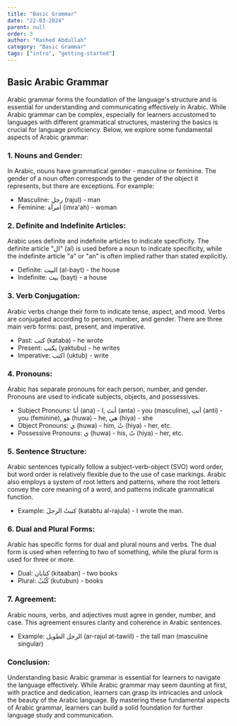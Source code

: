 ```yaml
---
title: "Basic Grammar"
date: "22-03-2024"
parent: null
order: 3
author: "Rashed Abdullah"
category: "Basic Grammar"
tags: ["intro", "getting-started"]
---
```


## Basic Arabic Grammar

Arabic grammar forms the foundation of the language's structure and is essential for understanding and communicating effectively in Arabic. While Arabic grammar can be complex, especially for learners accustomed to languages with different grammatical structures, mastering the basics is crucial for language proficiency. Below, we explore some fundamental aspects of Arabic grammar:

### 1. Nouns and Gender:

In Arabic, nouns have grammatical gender - masculine or feminine. The gender of a noun often corresponds to the gender of the object it represents, but there are exceptions. For example:

- Masculine: رجل (rajul) - man
- Feminine: امرأة (imra'ah) - woman

### 2. Definite and Indefinite Articles:

Arabic uses definite and indefinite articles to indicate specificity. The definite article "ال" (al) is used before a noun to indicate specificity, while the indefinite article "a" or "an" is often implied rather than stated explicitly.

- Definite: البيت (al-bayt) - the house
- Indefinite: بيت (bayt) - a house

### 3. Verb Conjugation:

Arabic verbs change their form to indicate tense, aspect, and mood. Verbs are conjugated according to person, number, and gender. There are three main verb forms: past, present, and imperative.

- Past: كتب (kataba) - he wrote
- Present: يكتب (yaktubu) - he writes
- Imperative: اكتب (uktub) - write

### 4. Pronouns:

Arabic has separate pronouns for each person, number, and gender. Pronouns are used to indicate subjects, objects, and possessives.

- Subject Pronouns: أنا (ana) - I, أنتَ (anta) - you (masculine), أنتِ (anti) - you (feminine), هو (huwa) - he, هي (hiya) - she
- Object Pronouns: ي (huwa) - him, تُ (hiya) - her, etc.
- Possessive Pronouns: ي (huwa) - his, تُ (hiya) - her, etc.

### 5. Sentence Structure:

Arabic sentences typically follow a subject-verb-object (SVO) word order, but word order is relatively flexible due to the use of case markings. Arabic also employs a system of root letters and patterns, where the root letters convey the core meaning of a word, and patterns indicate grammatical function.

- Example: كتبتُ الرجلَ (katabtu al-rajula) - I wrote the man.

### 6. Dual and Plural Forms:

Arabic has specific forms for dual and plural nouns and verbs. The dual form is used when referring to two of something, while the plural form is used for three or more.

- Dual: كتابان (kitaaban) - two books
- Plural: كُتُبٌ (kutubun) - books

### 7. Agreement:

Arabic nouns, verbs, and adjectives must agree in gender, number, and case. This agreement ensures clarity and coherence in Arabic sentences.

- Example: الرجل الطويل (ar-rajul at-tawiil) - the tall man (masculine singular)

### Conclusion:

Understanding basic Arabic grammar is essential for learners to navigate the language effectively. While Arabic grammar may seem daunting at first, with practice and dedication, learners can grasp its intricacies and unlock the beauty of the Arabic language. By mastering these fundamental aspects of Arabic grammar, learners can build a solid foundation for further language study and communication.
